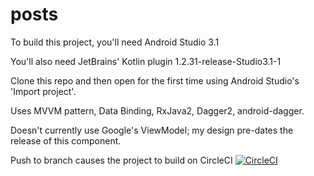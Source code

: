 # posts

To build this project, you'll need Android Studio 3.1


You'll also need  JetBrains' Kotlin plugin 1.2.31-release-Studio3.1-1


Clone this repo and then open for the first time using Android Studio's 'Import project'.


Uses MVVM pattern, Data Binding, RxJava2, Dagger2, android-dagger.

Doesn't currently use Google's ViewModel; my design pre-dates the release of this component. 

Push to branch causes the project to build on CircleCI  [![CircleCI](https://circleci.com/gh/alteredworlds/posts.svg?style=svg)](https://circleci.com/gh/alteredworlds/posts)
